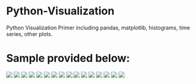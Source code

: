 # Python-Visualization

Python Visualization Primer including pandas, matplotlib, histograms, time series, other plots.

# Sample provided below:

![](samples/1.png)
![](samples/2.png)
![](samples/3.png)
![](samples/4.png)
![](samples/5.png)
![](samples/6.png)
![](samples/7.png)
![](samples/8.png)
![](samples/9.png)
![](samples/10.png)
![](samples/11.png)
![](samples/12.png)
![](samples/13.png)
![](samples/14.png)
![](samples/15.png)
![](samples/16.png)

